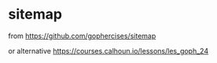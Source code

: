 # sitemap

from https://github.com/gophercises/sitemap

or alternative https://courses.calhoun.io/lessons/les_goph_24
